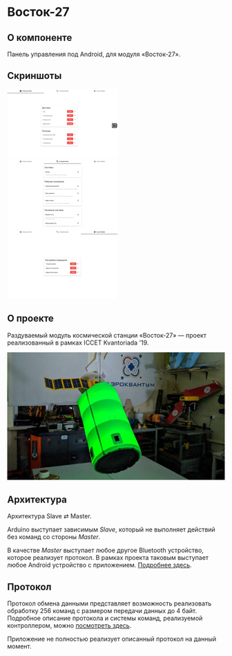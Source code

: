 ﻿# Восток-27

## О компоненте

Панель управления под Android, для модуля «Восток-27».

## Скриншоты

<img src="./screenshots/sensors.png" alt="drawing" width="256" height="160"/> <img src="./screenshots/switchers.png" alt="drawing"  width="256" height="160"/> <img src="./screenshots/options.png" alt="drawing" width="256" height="160"/>

## О проекте

Раздуваемый модуль космической станции «Восток-27» — проект реализованный в рамках ICCET Kvantoriada '19.

![Vostok](https://raw.githubusercontent.com/sqxx/vostok-27-controller/master//Photo/Vostok.jpg)

## Архитектура

Архитектура Slave ⇄ Master.

Arduino выступает зависимым *Slave*, который не выполняет действий без команд со стороны *Master*.

В качестве *Master* выступает любое другое Bluetooth устройство, которое реализует протокол. В рамках проекта таковым выступает любое Android устройство с приложением. [Подробнее здесь](https://github.com/sqxx/vostok-27-control-panel).

## Протокол

Протокол обмена данными представляет возможность реализовать обработку 256 команд с размером передачи данных до 4 байт. Подробное описание протокола и системы команд, реализуемой контроллером, можно [посмотреть здесь](./Docs/Protocol.md).

Приложение не полностью реализует описанный протокол на данный момент.